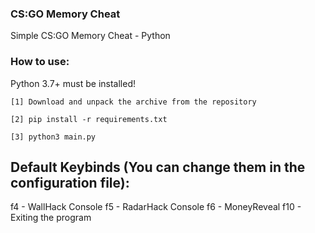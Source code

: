 ### CS:GO Memory Cheat
Simple CS:GO Memory Cheat - Python

### How to use:

Python 3.7+ must be installed!

```
[1] Download and unpack the archive from the repository
```
```
[2] pip install -r requirements.txt
```
```
[3] python3 main.py
```

## Default Keybinds (You can change them in the configuration file):
f4 - WallHack Console
f5 - RadarHack Console
f6 - MoneyReveal
f10 - Exiting the program